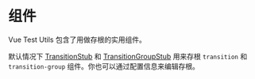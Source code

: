 # 组件

Vue Test Utils 包含了用做存根的实用组件。

默认情况下 [TransitionStub](./TransitionStub.md) 和 [TransitionGroupStub](./TransitionGroupStub.md) 用来存根 `transition` 和 `transition-group` 组件。你也可以通过配置信息来编辑存根。
